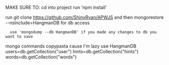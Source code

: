 MAKE SURE TO:
cd into project
run 'npm install' 
 
run git clone https://github.com/ShinyRyan/APWJS and then
      mongorestore --nsInclude=HangmanDB for db access

      use 'mongodump --db HangmanDB' if you made any changes to db you want to save

mongo commands copypasta cause I'm lazy
      use HangmanDB
      users=db.getCollection("user") 
      hints=db.getCollection("hints")
      words=db.getCollection("words")